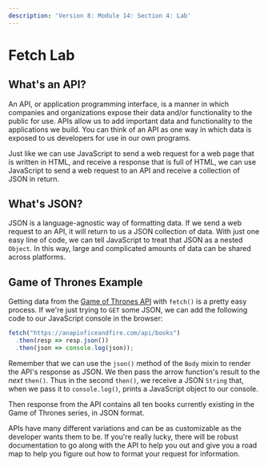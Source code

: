 ```yaml
---
description: 'Version 8: Module 14: Section 4: Lab'
---
```


# Fetch Lab

## What's an API?

An API, or application programming interface, is a manner in which companies and organizations expose their data and/or functionality to the public for use. APIs allow us to add important data and functionality to the applications we build. You can think of an API as one way in which data is exposed to us developers for use in our own programs.

Just like we can use JavaScript to send a web request for a web page that is written in HTML, and receive a response that is full of HTML, we can use JavaScript to send a web request to an API and receive a collection of JSON in return.

## What's JSON?

JSON is a language-agnostic way of formatting data. If we send a web request to an API, it will return to us a JSON collection of data. With just one easy line of code, we can tell JavaScript to treat that JSON as a nested `Object`. In this way, large and complicated amounts of data can be shared across platforms.

## Game of Thrones Example

Getting data from the [Game of Thrones API](https://anapioficeandfire.com/) with `fetch()` is a pretty easy process. If we're just trying to `GET` some JSON, we can add the following code to our JavaScript console in the browser:

```javascript
fetch("https://anapioficeandfire.com/api/books")
  .then(resp => resp.json())
  .then(json => console.log(json));
```

Remember that we can use the `json()` method of the `Body` mixin to render the API's response as JSON. We then pass the arrow function's result to the _next_ `then()`. Thus in the second `then()`, we receive a JSON `String` that, when we pass it to `console.log()`, prints a JavaScript object to our console.

Then response from the API contains all ten books currently existing in the Game of Thrones series, in JSON format.

APIs have many different variations and can be as customizable as the developer wants them to be. If you're really lucky, there will be robust documentation to go along with the API to help you out and give you a road map to help you figure out how to format your request for information.

